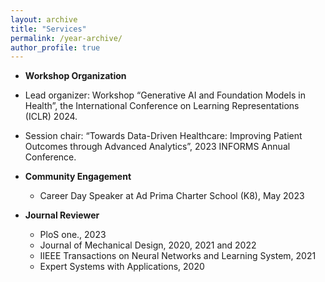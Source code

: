 ```yaml
---
layout: archive
title: "Services"
permalink: /year-archive/
author_profile: true
---
```




* <b> Workshop Organization </b>

* Lead organizer: Workshop “Generative AI and Foundation Models in Health”, the International Conference on Learning Representations (ICLR) 2024.
* Session chair:  “Towards Data-Driven Healthcare: Improving Patient Outcomes through Advanced Analytics”, 2023 INFORMS Annual Conference.

* <b> Community Engagement </b>
     * Career Day Speaker at Ad Prima Charter School (K8), May 2023

* <b> Journal Reviewer </b>
     * PloS one., 2023
     * Journal of Mechanical Design, 2020, 2021 and 2022
     * IIEEE Transactions on Neural Networks and Learning System, 2021
     * Expert Systems with Applications, 2020
